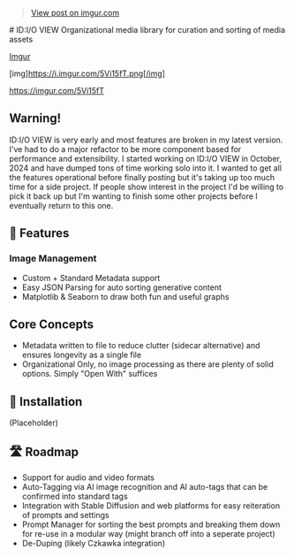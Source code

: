 <blockquote class="imgur-embed-pub" lang="en" data-id="5Vi15fT"><a href="https://imgur.com/5Vi15fT">View post on imgur.com</a></blockquote><script async src="//s.imgur.com/min/embed.js" charset="utf-8"></script>
# ID:I/O VIEW
Organizational media library for curation and sorting of media assets 

[Imgur](https://imgur.com/5Vi15fT)

[img]https://i.imgur.com/5Vi15fT.png[/img]

https://imgur.com/5Vi15fT

## Warning! 
ID:I/O VIEW is very early and most features are broken in my latest version. I've had to do a major refactor to be more component based for performance and extensibility. I started working on ID:I/O VIEW in October, 2024 and have dumped tons of time working solo into it. I wanted to get all the features operational before finally posting but it's taking up too much time for a side project. If people show interest in the project I'd be willing to pick it back up but I'm wanting to finish some other projects before I eventually return to this one.

## 🌟 Features
### Image Management
- Custom + Standard Metadata support
- Easy JSON Parsing for auto sorting generative content 
- Matplotlib & Seaborn to draw both fun and useful graphs

## Core Concepts
- Metadata written to file to reduce clutter (sidecar alternative) and ensures longevity as a single file 
- Organizational Only, no image processing as there are plenty of solid options. Simply "Open With" suffices

## 🔧 Installation
(Placeholder)

## 🛣️ Roadmap
- Support for audio and video formats
- Auto-Tagging via AI image recognition and AI auto-tags that can be confirmed into standard tags
- Integration with Stable Diffusion and web platforms for easy reiteration of prompts and settings
- Prompt Manager for sorting the best prompts and breaking them down for re-use in a modular way (might branch off into a seperate project)
- De-Duping (likely Czkawka integration)

